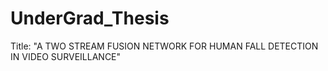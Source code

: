 # UnderGrad_Thesis
Title: "A TWO STREAM FUSION NETWORK FOR HUMAN FALL DETECTION IN VIDEO SURVEILLANCE"
